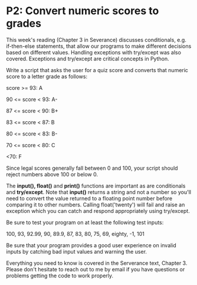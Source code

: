 # P2: Convert numeric scores to grades

This week's reading (Chapter 3 in Severance) discusses conditionals, e.g. if-then-else statements, that allow our programs to make different decisions based on different values.   Handling exceptions with try/except was also covered.   Exceptions and try/except are critical concepts in Python.   

Write a script that asks the user for a quiz score and converts that numeric score to a letter grade as follows:

score >= 93: A

90 <= score < 93: A-

87 <= score < 90: B+

83 <= score < 87: B

80 <= score < 83: B-

70 <= score < 80: C

<70: F

Since legal scores generally fall between 0 and 100, your script should reject numbers above 100 or below 0.

The **input(), float()** and **print()** functions are important as are conditionals and **try/except**.   Note that **input()** returns a string and not a number so you'll need to convert the value returned to a floating point number before comparing it to other numbers. Calling float('twenty') will fail and raise an exception which you can catch and respond appropriately using try/except.

Be sure to test your program on at least the following test inputs:

100, 93, 92.99, 90, 89.9, 87, 83, 80, 75, 69, eighty, -1, 101

Be sure that your program provides a good user experience on invalid inputs by catching bad input values and warning the user.   

Everything you need to know is covered in the Serverance text, Chapter 3.  Please don't hesitate to reach out to me by email if you have questions or problems getting the code to work properly.
